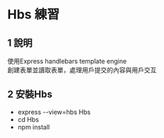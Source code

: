 # Hbs 練習

## 1 說明  
使用Express handlebars template engine   
創建表單並讀取表單，處理用戶提交的內容與用戶交互

## 2 安裝Hbs 

 - express --view=hbs Hbs
 - cd Hbs
 - npm install 